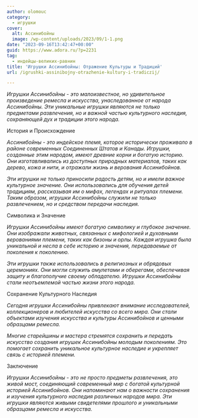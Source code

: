 ```yaml
---
author: olomouc
category:
  - игрушки
cover:
  alt: Ассинибойны
  image: /wp-content/uploads/2023/09/1-1.png
date: "2023-09-16T13:42:47+00:00"
guid: https://www.adora.ru/?p=2231
tag:
  - индейцы-великих-равнин
title: 'Игрушки Ассинибойны: Отражение Культуры и Традиций'
url: /igrushki-assinibojny-otrazhenie-kultury-i-tradiczij/

---
```

_Игрушки Ассинибойны \- это малоизвестное, но удивительное произведение ремесла и искусства, унаследованное от народа Ассинибойны. Эти уникальные игрушки являются не только предметами развлечения, но и важной частью культурного наследия, сохраняющей дух и традиции этого народа._

История и Происхождение

_Ассинибойны \- это индейское племя, которое исторически проживало в районе современных Соединенных Штатов и Канады. Игрушки, созданные этим народом, имеют древние корни и богатую историю. Они изготавливались из доступных природных материалов, таких как дерево, кожа и нити, и отражали жизнь и верования Ассинибойнов._

_Эти игрушки не только приносили радость детям, но и имели важное культурное значение. Они использовались для обучения детей традициям, рассказывая им о мифах, легендах и ритуалах племени. Таким образом, игрушки Ассинибойны служили не только развлечением, но и средством передачи наследия._

Символика и Значение

_Игрушки Ассинибойны имеют богатую символику и глубокое значение. Они изображали животных, связанных с мифологией и духовными верованиями племени, таких как бизоны и орлы. Каждая игрушка была уникальной и несла в себе историю и значения, передаваемые от поколения к поколению._

_Эти игрушки также использовались в религиозных и обрядовых церемониях. Они могли служить амулетами и оберегами, обеспечивая защиту и благополучие своему обладателю. Игрушки Ассинибойны стали неотъемлемой частью жизни этого народа._

Сохранение Культурного Наследия

_Сегодня игрушки Ассинибойны привлекают внимание исследователей, коллекционеров и любителей искусства со всего мира. Они стали объектами изучения искусства и культуры Ассинибойнов и ценными образцами ремесла._

_Многие старейшины и мастера стремятся сохранить и передать искусство создания игрушек Ассинибойны молодым поколениям. Это помогает сохранить уникальное культурное наследие и укрепляет связь с историей племени._

Заключение

_Игрушки Ассинибойны \- это не просто предметы развлечения, это живой мост, соединяющий современный мир с богатой культурной историей Ассинибойнов. Они напоминают нам о важности сохранения и изучения культурного наследия различных народов мира. Эти игрушки являются живыми свидетелями прошлого и уникальными образцами ремесла и искусства._
